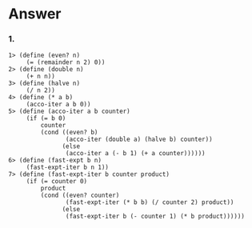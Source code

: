 # Answer

### 1.
    1> (define (even? n)
         (= (remainder n 2) 0))
    2> (define (double n)
         (+ n n))
    3> (define (halve n)
         (/ n 2))
    4> (define (* a b)
         (acco-iter a b 0))
    5> (define (acco-iter a b counter)
         (if (= b 0)
             counter
             (cond ((even? b)
                    (acco-iter (double a) (halve b) counter))
                   (else
                    (acco-iter a (- b 1) (+ a counter))))))
    6> (define (fast-expt b n)
         (fast-expt-iter b n 1))
    7> (define (fast-expt-iter b counter product)
         (if (= counter 0)
             product
             (cond ((even? counter)
                    (fast-expt-iter (* b b) (/ counter 2) product))
                   (else
                    (fast-expt-iter b (- counter 1) (* b product))))))
